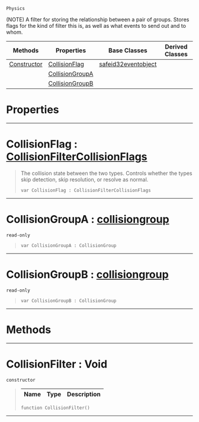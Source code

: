 `Physics`

(NOTE) A filter for storing the relationship between a pair of groups. Stores flags for the kind of filter this is, as well as what events to send out and to whom.

|Methods|Properties|Base Classes|Derived Classes|
|---|---|---|---|
|[ Constructor](https://github.com/PlasmaEngine/PlasmaDocs/blob/master/code_reference/class_reference/collisionfilter.markdown#collisionfilter-void)|[ CollisionFlag](https://github.com/PlasmaEngine/PlasmaDocs/blob/master/code_reference/class_reference/collisionfilter.markdown#collisionflag-plasma-engin)|[safeid32eventobject](https://github.com/PlasmaEngine/PlasmaDocs/blob/master/code_reference/class_reference/safeid32eventobject.markdown)| |
| |[ CollisionGroupA](https://github.com/PlasmaEngine/PlasmaDocs/blob/master/code_reference/class_reference/collisionfilter.markdown#collisiongroupa-plasma-eng)| | |
| |[ CollisionGroupB](https://github.com/PlasmaEngine/PlasmaDocs/blob/master/code_reference/class_reference/collisionfilter.markdown#collisiongroupb-plasma-eng)| | |


 #  Properties


---  
 #  CollisionFlag : [CollisionFilterCollisionFlags](https://github.com/PlasmaEngine/PlasmaDocs/blob/master/code_reference/enum_reference.markdown#collisionfiltercollisionflags)

> The collision state between the two types. Controls whether the types skip detection, skip resolution, or resolve as normal.
> ``` lang=cpp, name=Lightning
> var CollisionFlag : CollisionFilterCollisionFlags


---  
 #  CollisionGroupA : [collisiongroup](https://github.com/PlasmaEngine/PlasmaDocs/blob/master/code_reference/class_reference/collisiongroup.markdown)

 `read-only`

> 
> ``` lang=cpp, name=Lightning
> var CollisionGroupA : CollisionGroup


---  
 #  CollisionGroupB : [collisiongroup](https://github.com/PlasmaEngine/PlasmaDocs/blob/master/code_reference/class_reference/collisiongroup.markdown)

 `read-only`

> 
> ``` lang=cpp, name=Lightning
> var CollisionGroupB : CollisionGroup


---  
 #  Methods


---  
 #  CollisionFilter : Void

 `constructor`

> 
> |Name|Type|Description|
> |---|---|---|
> ``` lang=cpp, name=Lightning
> function CollisionFilter()
> ``` 


---  
 

 